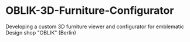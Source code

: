 # OBLIK-3D-Furniture-Configurator
Developing a custom 3D furniture viewer and configurator for emblematic Design shop "OBLIK" (Berlin)